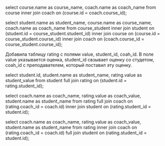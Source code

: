 select course.name as course_name, coach.name as coach_name 
from course 
inner join coach on (course.id = coach.course_id);


select student.name as student_name, course.name as course_name, coach.name as coach_name from course_student inner join student on (student.id = course_student.student_id) inner join course on (course.id = course_student.course_id) inner join coach on (coach.course_id = course_student.course_id);


Добавила таблицу rating c полями value, student_id, coah_id.
В поле value указывается оценка, student_id свзывает оценку со студетом,
coah_id c преподавателем, который поставил эту оценку.

select student.id, student.name as student_name, rating.value as student_value from student full join rating on (student.id = rating.student_id);

select coach.name as coach_name, rating.value as coach_value, student.name as student_name from rating full join coach on (rating.coach_id = coach.id) inner join student on (rating.student_id = student.id);

select coach.name as coach_name, rating.value as coach_value, student.name as student_name from rating inner join coach on (rating.coach_id = coach.id) full join student on (rating.student_id = student.id);